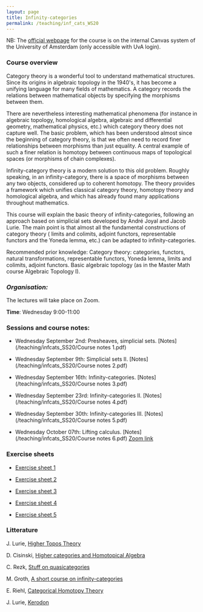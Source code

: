 ```yaml
---
layout: page
title: Infinity-categories
permalink: /teaching/inf_cats_WS20
---
```


NB: The [official webpage](https://canvas.uva.nl/courses/19952) for the course is on the internal Canvas system of the University of Amsterdam (only accessible with UvA login).

### Course overview

Category theory is a wonderful tool to understand mathematical structures. Since its origins in algebraic topology in the 1940's, it has become a unifying language for many fields of mathematics. A category records the relations between mathematical objects by specifying the morphisms between them.

There are nevertheless interesting mathematical phenomena (for instance in algebraic topology, homological algebra, algebraic and differential geometry, mathematical physics, etc.) which category theory does not capture well. The basic problem, which has been understood almost since the beginning of category theory, is that we often need to record finer relationships between morphisms than just equality. A central example of such a finer relation is homotopy between continuous maps of topological spaces (or morphisms of chain complexes).

Infinity-category theory is a modern solution to this old problem. Roughly speaking, in an infinity-category, there is a space of morphisms between any two objects, considered up to coherent homotopy. The theory provides a framework which unifies classical category theory, homotopy theory and homological algebra, and which has already found many applications throughout mathematics.

This course will explain the basic theory of infinity-categories, following an approach based on simplicial sets developed by André Joyal and Jacob Lurie. The main point is that almost all the fundamental constructions of category theory ( limits and colimits, adjoint functors, representable functors and the Yoneda lemma, etc.) can be adapted to infinity-categories.

Recommended prior knowledge: Category theory: categories, functors, natural transformations, representable functors, Yoneda lemma, limits and colimits, adjoint functors. Basic algebraic topology (as in the Master Math course Algebraic Topology I).

### _Organisation:_

The lectures will take place on Zoom.

**Time**: Wednesday 9:00-11:00

### Sessions and course notes:

- Wednesday September 2nd: Presheaves, simplicial sets. [Notes](/teaching/infcats_SS20/Course notes 1.pdf)

- Wednesday September 9th: Simplicial sets II. [Notes](/teaching/infcats_SS20/Course notes 2.pdf) 

- Wednesday September 16th: Infinity-categories. [Notes](/teaching/infcats_SS20/Course notes 3.pdf) 

- Wednesday September 23rd: Infinity-categories II. [Notes](/teaching/infcats_SS20/Course notes 4.pdf)

- Wednesday September 30th: Infinity-categories III.
[Notes](/teaching/infcats_SS20/Course notes 5.pdf) 

- Wednesday October 07th: Lifting calculus. [Notes](/teaching/infcats_SS20/Course notes 6.pdf) [Zoom link](https://uva-live.zoom.us/j/93152160728)

### Exercise sheets

- [Exercise sheet 1](/teaching/infcats_SS20/exercise_sheet_1.pdf)

- [Exercise sheet 2](/teaching/infcats_SS20/exercise_sheet_2.pdf)

- [Exercise sheet 3](/teaching/infcats_SS20/exercise_sheet_3.pdf)

- [Exercise sheet 4](/teaching/infcats_SS20/exercise_sheet_4.pdf)

- [Exercise sheet 5](/teaching/infcats_SS20/exercise_sheet_5.pdf)


### Litterature 

J. Lurie, [Higher Topos Theory](http://people.math.harvard.edu/~lurie/papers/highertopoi.pdf)

D. Cisinski, [Higher categories and Homotopical Algebra](http://www.mathematik.uni-regensburg.de/cisinski/CatLR.pdf)

C. Rezk, [Stuff on quasicategories](https://faculty.math.illinois.edu/~rezk/quasicats.pdf)

M. Groth, [A short course on infinity-categories](https://arxiv.org/pdf/1007.2925.pdf)

E. Riehl, [Categorical Homotopy Theory](https://www.cambridge.org/core/books/categorical-homotopy-theory/556C7A200B521E61466BB7763C49DDA4)

J. Lurie, [Kerodon](https://kerodon.net/tag/0000)


